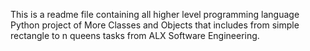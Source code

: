 This is a readme file  containing all higher level programming language Python project of More Classes and Objects that includes from simple rectangle to n queens tasks from ALX Software Engineering.
